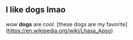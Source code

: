 ## I like dogs lmao
*wow* **dogs** are *cool*.
[these dogs are my favorite] (https://en.wikipedia.org/wiki/Lhasa_Apso)
